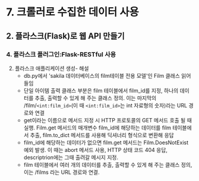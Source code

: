 # 7. 크롤러로 수집한 데이터 사용
## 2. 플라스크(Flask)로 웹 API 만들기
### 4. 플라스크 플러그인:Flask-RESTful 사용
2. 플라스크 애플리케이션 생성- 해설
   - db.py에서 'sakila 데이터베이스의 film테이블 전용 모델'인 Film 클래스 읽어들임
   - 단일 아이템 출력 클래스 부분은 film 테이블에서 film_id를 지정, 하나의 데이터를 추출, 출력할 수 있게 해 주는 클래스 정의. 이는 마지막의 /film/`<int:film_id>`(이 때 `<int:film_id>`는 int 자료형의 숫자)라는 URL 경로와 연결
   - get이라는 이름으로 메서드 지정 시 HTTP 프로토콜의 GET 메서드 호출 될 때 실행. Film.get 메서드의 매개변수 film_id에 해당하는 데이터를 film 테이블에서 추출, film.to_dict 메서드를 사용해 딕셔너리 형식으로 변환해 응답
   - film_id에 해당하는 데이터가 없으면 film.get 메서드는 Film.DoesNotExist 예외 발생. 이 때는 abort 메서드 사용, HTTP 상태 코드 404 응답, descriptrion에는 그때 출려갈 메시지 지정.
   - film 테이블에서 여러 개의 데이터를 추출, 출력할 수 있게 해 주는 클래스 정의, 이는 /films 라는 URL 경로와 연결.